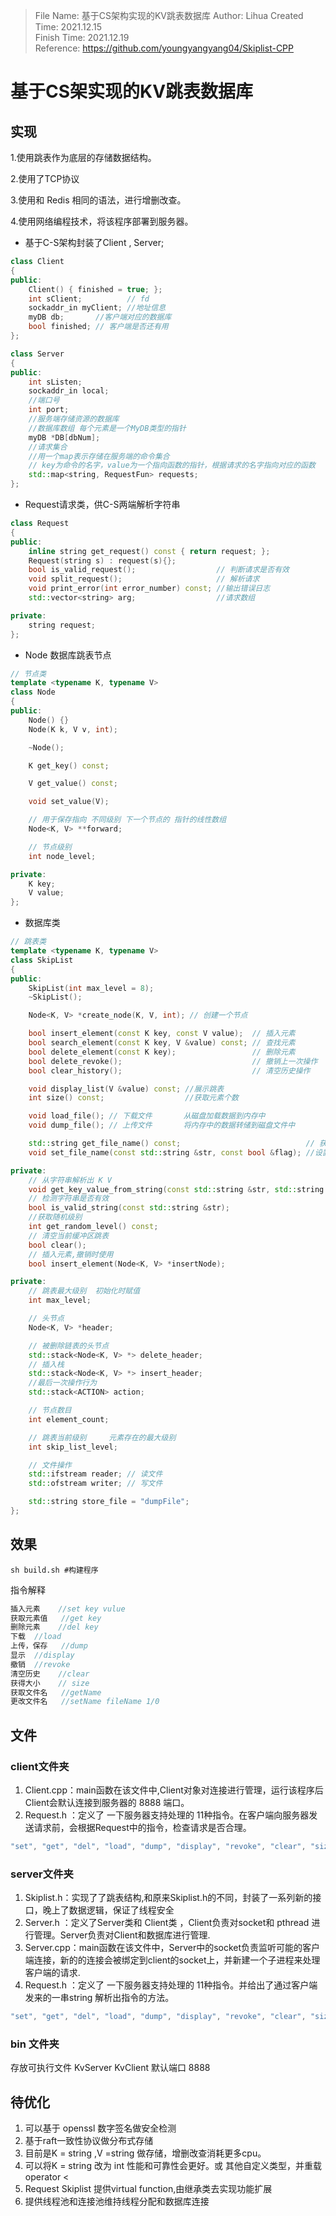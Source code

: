 > File Name:     基于CS架构实现的KV跳表数据库
> Author:        Lihua
> Created Time:  2021.12.15   
> Finish Time:      2021.12.19	
> Reference:     https://github.com/youngyangyang04/Skiplist-CPP

# 基于CS架实现的KV跳表数据库

## 实现

1.使用跳表作为底层的存储数据结构。

2.使用了TCP协议

3.使用和 Redis 相同的语法，进行增删改查。

4.使用网络编程技术，将该程序部署到服务器。

- 基于C-S架构封装了Client , Server;

```c++
class Client
{
public:
    Client() { finished = true; };
    int sClient;          // fd
    sockaddr_in myClient; //地址信息
    myDB db;       //客户端对应的数据库
    bool finished; // 客户端是否还有用
};
```

```c++
class Server
{
public:
    int sListen;
    sockaddr_in local;
    //端口号
    int port;
    //服务端存储资源的数据库
    //数据库数组 每个元素是一个MyDB类型的指针
    myDB *DB[dbNum];
    //请求集合
    //用一个map表示存储在服务端的命令集合
    // key为命令的名字，value为一个指向函数的指针，根据请求的名字指向对应的函数
    std::map<string, RequestFun> requests;
};
```

- Request请求类，供C-S两端解析字符串

```c++
class Request
{
public:
    inline string get_request() const { return request; };
    Request(string s) : request(s){};
    bool is_valid_request();                  // 判断请求是否有效
    void split_request();                     // 解析请求
    void print_error(int error_number) const; //输出错误日志
    std::vector<string> arg;                  //请求数组

private:
    string request;
};
```

- Node 数据库跳表节点

```c++
// 节点类
template <typename K, typename V>
class Node
{
public:
    Node() {}
    Node(K k, V v, int);

    ~Node();

    K get_key() const;

    V get_value() const;

    void set_value(V);

    // 用于保存指向 不同级别 下一个节点的 指针的线性数组
    Node<K, V> **forward;

    // 节点级别
    int node_level;

private:
    K key;
    V value;
};
```

- 数据库类

```c++
// 跳表类
template <typename K, typename V>
class SkipList
{
public:
    SkipList(int max_level = 8);
    ~SkipList();

    Node<K, V> *create_node(K, V, int); // 创建一个节点

    bool insert_element(const K key, const V value);  // 插入元素
    bool search_element(const K key, V &value) const; // 查找元素
    bool delete_element(const K key);                 // 删除元素
    bool delete_revoke();                             // 撤销上一次操作
    bool clear_history();                             // 清空历史操作

    void display_list(V &value) const; //展示跳表
    int size() const;                  //获取元素个数

    void load_file(); // 下载文件       从磁盘加载数据到内存中
    void dump_file(); // 上传文件       将内存中的数据转储到磁盘文件中

    std::string get_file_name() const;                            // 获取文件名
    void set_file_name(const std::string &str, const bool &flag); //设置文件名

private:
    // 从字符串解析出 K V
    void get_key_value_from_string(const std::string &str, std::string *key, std::string *value);
    // 检测字符串是否有效
    bool is_valid_string(const std::string &str);
    //获取随机级别
    int get_random_level() const;
    // 清空当前缓冲区跳表
    bool clear();
    // 插入元素,撤销时使用
    bool insert_element(Node<K, V> *insertNode);

private:
    // 跳表最大级别  初始化时赋值
    int max_level;

    // 头节点
    Node<K, V> *header;

    // 被删除链表的头节点
    std::stack<Node<K, V> *> delete_header;
    // 插入栈
    std::stack<Node<K, V> *> insert_header;
    //最后一次操作行为
    std::stack<ACTION> action;

    // 节点数目
    int element_count;

    // 跳表当前级别     元素存在的最大级别
    int skip_list_level;

    // 文件操作
    std::ifstream reader; // 读文件
    std::ofstream writer; // 写文件

    std::string store_file = "dumpFile";
};
```



## 效果

```shell
sh build.sh	#构建程序
```

指令解释

```c++
插入元素	//set key vulue
获取元素值	//get key
删除元素	//del key
下载	//load
上传，保存	//dump
显示	//display
撤销	//revoke
清空历史	//clear
获得大小	// size
获取文件名	//getName
更改文件名	//setName fileName 1/0
```

## 文件

### client文件夹

1. Client.cpp：main函数在该文件中,Client对象对连接进行管理，运行该程序后 Client会默认连接到服务器的 8888 端口。
2. Request.h ：定义了 一下服务器支持处理的 11种指令。在客户端向服务器发送请求前，会根据Request中的指令，检查请求是否合理。

```c++
"set", "get", "del", "load", "dump", "display", "revoke", "clear", "size", "getName", "setName"
```

### server文件夹

1. Skiplist.h：实现了了跳表结构,和原来Skiplist.h的不同，封装了一系列新的接口，晚上了数据逻辑，保证了线程安全
2. Server.h ：定义了Server类和 Client类 ，Client负责对socket和 pthread 进行管理。Server负责对Client和数据库进行管理.
3. Server.cpp：main函数在该文件中，Server中的socket负责监听可能的客户端连接，新的的连接会被绑定到client的socket上，并新建一个子进程来处理客户端的请求.
4. Request.h ：定义了 一下服务器支持处理的 11种指令。并给出了通过客户端发来的一串string 解析出指令的方法。

```c++
"set", "get", "del", "load", "dump", "display", "revoke", "clear", "size", "getName", "setName"
```

### bin 文件夹

存放可执行文件 KvServer KvClient 默认端口 8888

## 待优化

1. 可以基于 openssl 数字签名做安全检测
2. 基于raft一致性协议做分布式存储
3. 目前是K = string ,V =string 做存储，增删改查消耗更多cpu。
4. 可以将K = string 改为 int 性能和可靠性会更好。或 其他自定义类型，并重载operator <
5. Request Skiplist 提供virtual function,由继承类去实现功能扩展
6. 提供线程池和连接池维持线程分配和数据库连接